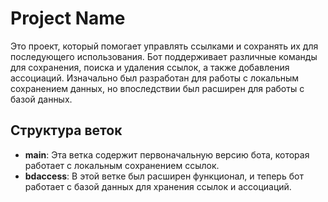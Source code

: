 # Project Name

Это проект, который помогает управлять ссылками и сохранять их для последующего использования. Бот поддерживает различные команды для сохранения, поиска и удаления ссылок, а также добавления ассоциаций. Изначально был разработан для работы с локальным сохранением данных, но впоследствии был расширен для работы с базой данных.

## Структура веток

- **main**: Эта ветка содержит первоначальную версию бота, которая работает с локальным сохранением ссылок.
- **bdaccess**: В этой ветке был расширен функционал, и теперь бот работает с базой данных для хранения ссылок и ассоциаций.
